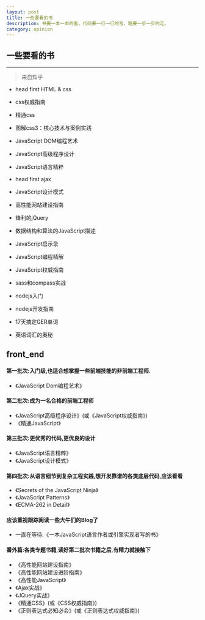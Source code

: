 ```yaml
---
layout: post
title: 一些要看的书
description: 书要一本一本的看，代码要一行一行的写，路要一步一步的走。
category: opinion
---
```



## 一些要看的书

***
>来自知乎

* head first HTML & css
* css权威指南
* 精通css
* 图解css3：核心技术与案例实践
* JavaScript  DOM编程艺术
* JavaScript高级程序设计
* JavaScript语言精粹
* head first ajax 
* JavaScript设计模式
* 高性能网站建设指南
* 锋利的jQuery
* 数据结构和算法的JavaScript描述
* JavaScript启示录
* JavaScript编程精解
* JavaScript权威指南
* sass和compass实战

* nodejs入门
* nodejs开发指南

* 17天搞定GER单词
* 英语词汇的奥秘


## front_end

#### 第一批次:入门级,也适合想掌握一些前端技能的非前端工程师.
- 《JavaScript Dom编程艺术》

#### 第二批次:成为一名合格的前端工程师
- 《JavaScript高级程序设计》(或《JavaScript权威指南》)
- 《精通JavaScript》

#### 第三批次:更优秀的代码,更优良的设计
- 《JavaScript语言精粹》
- 《JavaScript设计模式》

#### 第四批次:从语言细节到复杂工程实践,想开发靠谱的各类底层代码,应该看看
- 《Secrets of the JavaScript Ninja》
- 《JavaScript Patterns》
- 《ECMA-262 in Detail》

#### 应该重视跟踪阅读一些大牛们的Blog了
- 一直在等待:《一本JavaScript语言作者或引擎实现者写的书》

#### 番外篇:各类专题书籍,读好第二批次书籍之后,有精力就接触下
- 《高性能网站建设指南》
- 《高性能网站建设进阶指南》
- 《高性能JavaScript》
- 《Ajax实战》
- 《JQuery实战》
- 《精通CSS》(或《CSS权威指南》)
- 《正则表达式必知必会》(或《正则表达式权威指南》)
